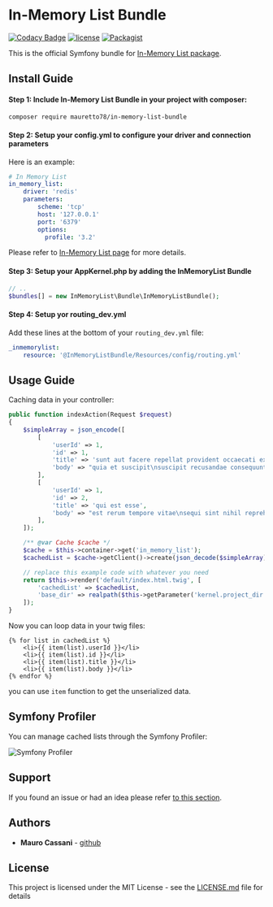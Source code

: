 # In-Memory List Bundle #

[![Codacy Badge](https://api.codacy.com/project/badge/Grade/0076ba5bfafe4cee87f07b08acbd0099)](https://www.codacy.com/app/mauretto78/in-memory-list-bundle?utm_source=github.com&amp;utm_medium=referral&amp;utm_content=mauretto78/in-memory-list-bundle&amp;utm_campaign=Badge_Grade)
[![license](https://img.shields.io/github/license/mauretto78/in-memory-list-bundle.svg)]()
[![Packagist](https://img.shields.io/packagist/v/mauretto78/in-memory-list-bundle.svg)]()

This is the official Symfony bundle for [In-Memory List package](https://github.com/mauretto78/in-memory-list).

## Install Guide ##

#### Step 1: Include In-Memory List Bundle in your project with composer:

```bash
composer require mauretto78/in-memory-list-bundle
```

#### Step 2: Setup your config.yml to configure your driver and connection parameters

Here is an example:

```yml
# In Memory List
in_memory_list:
    driver: 'redis'
    parameters:
        scheme: 'tcp'
        host: '127.0.0.1'
        port: '6379'
        options:
          profile: '3.2'
```

Please refer to [In-Memory List page](https://github.com/mauretto78/in-memory-list) for more details.

#### Step 3: Setup your AppKernel.php by adding the InMemoryList Bundle

```php
// ..
$bundles[] = new InMemoryList\Bundle\InMemoryListBundle();
```
#### Step 4: Setup yor routing_dev.yml

Add these lines at the bottom of your `routing_dev.yml` file:

```yaml
_inmemorylist:
    resource: '@InMemoryListBundle/Resources/config/routing.yml'
```

## Usage Guide ##

Caching data in your controller:

```php
public function indexAction(Request $request)
{
    $simpleArray = json_encode([
        [
            'userId' => 1,
            'id' => 1,
            'title' => 'sunt aut facere repellat provident occaecati excepturi optio reprehenderit',
            'body' => "quia et suscipit\nsuscipit recusandae consequuntur expedita et cum\nreprehenderit molestiae ut ut quas totam\nnostrum rerum est autem sunt rem eveniet architecto",
        ],
        [
            'userId' => 1,
            'id' => 2,
            'title' => 'qui est esse',
            'body' => "est rerum tempore vitae\nsequi sint nihil reprehenderit dolor beatae ea dolores neque\nfugiat blanditiis voluptate porro vel nihil molestiae ut reiciendis\nqui aperiam non debitis possimus qui neque nisi nulla",
        ],
    ]);

    /** @var Cache $cache */
    $cache = $this->container->get('in_memory_list');
    $cachedList = $cache->getClient()->create(json_decode($simpleArray), ['uuid' => 'simple-list', 'ttl' => 1000]);

    // replace this example code with whatever you need
    return $this->render('default/index.html.twig', [
        'cachedList' => $cachedList,
        'base_dir' => realpath($this->getParameter('kernel.project_dir')).DIRECTORY_SEPARATOR,
    ]);
}
```

Now you can loop data in your twig files:

```twig
{% for list in cachedList %}
    <li>{{ item(list).userId }}</li>
    <li>{{ item(list).id }}</li>
    <li>{{ item(list).title }}</li>
    <li>{{ item(list).body }}</li>
{% endfor %}
```

you can use `item` function to get the unserialized data.

## Symfony Profiler ##

You can manage cached lists through the Symfony Profiler: 

![Symfony Profiler](https://github.com/mauretto78/in-memory-list-bundle/tree/master/Resources/views/data_collector/assets/img/profiler.jpg)

## Support ##

If you found an issue or had an idea please refer [to this section](https://github.com/mauretto78/in-memory-list-bundle/issues).

## Authors

* **Mauro Cassani** - [github](https://github.com/mauretto78)

## License

This project is licensed under the MIT License - see the [LICENSE.md](LICENSE.md) file for details